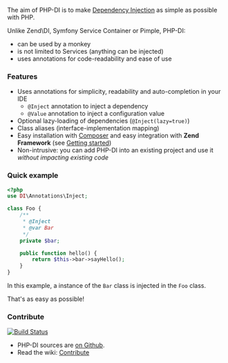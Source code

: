 The aim of PHP-DI is to make [Dependency Injection](http://en.wikipedia.org/wiki/Dependency_injection) as simple as possible with PHP.

Unlike Zend\DI, Symfony Service Container or Pimple, PHP-DI:

* can be used by a monkey
* is not limited to Services (anything can be injected)
* uses annotations for code-readability and ease of use


### Features

* Uses annotations for simplicity, readability and auto-completion in your IDE
    * `@Inject` annotation to inject a dependency
    * `@Value` annotation to inject a configuration value
* Optional lazy-loading of dependencies (`@Inject(lazy=true)`)
* Class aliases (interface-implementation mapping)
* Easy installation with [Composer](http://getcomposer.org/doc/00-intro.md) and easy integration with **Zend Framework**
(see [Getting started](doc/getting-started))
* Non-intrusive: you can add PHP-DI into an existing project and use it *without impacting existing code*


### Quick example

```php
<?php
use DI\Annotations\Inject;

class Foo {
    /**
     * @Inject
     * @var Bar
     */
    private $bar;

    public function hello() {
        return $this->bar->sayHello();
    }
}
```

In this example, a instance of the `Bar` class is injected in the `Foo` class.

That's as easy as possible!


### Contribute

[![Build Status](https://secure.travis-ci.org/mnapoli/PHP-DI.png)](http://travis-ci.org/mnapoli/PHP-DI)

* PHP-DI sources are [on Github](https://github.com/mnapoli/PHP-DI).
* Read the wiki: [Contribute](doc/contribute)
